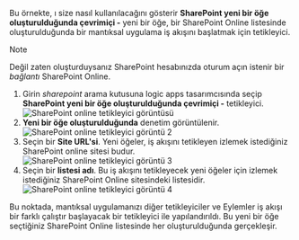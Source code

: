 Bu örnekte, ı size nasıl kullanılacağını gösterir **SharePoint yeni bir öğe oluşturulduğunda çevrimiçi -** yeni bir öğe, bir SharePoint Online listesinde oluşturulduğunda bir mantıksal uygulama iş akışını başlatmak için tetikleyici.

> [!NOTE]
> Değil zaten oluşturduysanız SharePoint hesabınızda oturum açın istenir bir *bağlantı* SharePoint Online.  
> 
> 

1. Girin *sharepoint* arama kutusuna logic apps tasarımcısında seçip **SharePoint yeni bir öğe oluşturulduğunda çevrimiçi -** tetikleyici.  
   ![SharePoint online tetikleyici görüntüsü](./media/connectors-create-api-sharepointonline/trigger-1.png)  
2. **Yeni bir öğe oluşturulduğunda** denetim görüntülenir.  
   ![SharePoint online tetikleyici görüntü 2](./media/connectors-create-api-sharepointonline/trigger-2.png)   
3. Seçin bir **Site URL'si**. Yeni öğeler, iş akışını tetikleyen izlemek istediğiniz SharePoint online sitesi budur.  
   ![SharePoint online tetikleyici görüntü 3](./media/connectors-create-api-sharepointonline/trigger-3.png)   
4. Seçin bir **listesi adı**. Bu iş akışını tetikleyecek yeni öğeler için izlemek istediğiniz SharePoint Online sitesindeki listesidir.  
   ![SharePoint online tetikleyici görüntü 4](./media/connectors-create-api-sharepointonline/trigger-4.png)   

Bu noktada, mantıksal uygulamanızı diğer tetikleyiciler ve Eylemler iş akışı bir farklı çalıştır başlayacak bir tetikleyici ile yapılandırıldı. Bu yeni bir öğe seçtiğiniz SharePoint Online listesinde her oluşturulduğunda gerçekleşir.  

